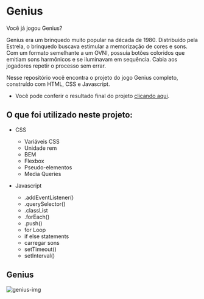 # Genius

Você já jogou Genius?

Genius era um brinquedo muito popular na década de 1980. Distribuído pela Estrela, o brinquedo buscava estimular a memorização de cores e sons. Com um formato semelhante a um OVNI, possuía botões coloridos que emitiam sons harmônicos e se iluminavam em sequência. Cabia aos jogadores repetir o processo sem errar.

Nesse repositório você encontra o projeto do jogo Genius completo, construído com HTML, CSS e Javascript.

- Você pode conferir o resultado final do projeto [clicando aqui](https://game-genius-project.netlify.app).

## O que foi utilizado neste projeto:

- CSS
  - Variáveis CSS
  - Unidade rem
  - BEM
  - Flexbox
  - Pseudo-elementos
  - Media Queries
  
- Javascript
  - .addEventListener()
  - .querySelector()
  - .classList
  - .forEach()
  - .push()
  - for Loop
  - if else statements
  - carregar sons
  - setTimeout()
  - setInterval()

## Genius

![genius-img](https://user-images.githubusercontent.com/79291946/133690148-0153cf40-39a6-46f1-a4ab-17c5f7e119b3.png)



